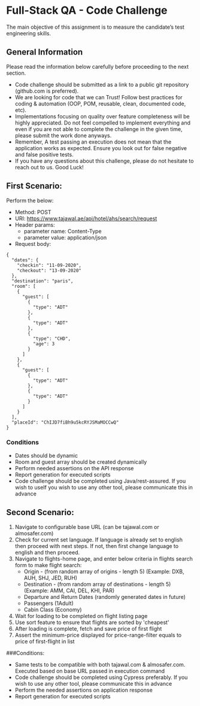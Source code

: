 # Full-Stack QA - Code Challenge
The main objective of this assignment is to measure the candidate’s test engineering skills.
## General Information
Please read the information below carefully before proceeding to the next section.
- Code challenge should be submitted as a link to a public git repository (github.com is preferred).
- We are looking for code that we can Trust! Follow best practices for coding & automation (OOP, POM, reusable, clean, documented code, etc).
- Implementations focusing on quality over feature completeness will be highly appreciated. Do not feel compelled to implement everything and even if you are not able to complete the challenge in the given time, please submit the work done anyways.
- Remember, A test passing an execution does not mean that the application works as expected. Ensure you look out for false negative and false positive tests.
- If you have any questions about this challenge, please do not hesitate to reach out to us.
Good Luck!

## First Scenario:
Perform the below: 
- Method: POST
- URI: https://www.tajawal.ae/api/hotel/ahs/search/request
- Header params:
    - parameter name: Content-Type 
    - parameter value: application/json
- Request body:
```
{
  "dates": {
    "checkin": "11-09-2020",
    "checkout": "13-09-2020"
  },
  "destination": "paris",
  "room": [
    {
      "guest": [
        {
          "type": "ADT"
        },
        {
          "type": "ADT"
        },
        {
          "type": "CHD",
          "age": 3
        }
      ]
    },
    {
      "guest": [
        {
          "type": "ADT"
        },
        {
          "type": "ADT"
        }
      ]
    }
  ],
  "placeId": "ChIJD7fiBh9u5kcRYJSMaMOCCwQ"
}
```

### Conditions
- Dates should be dynamic
- Room and guest array should be created dynamically
- Perform needed assertions on the API response
- Report generation for executed scripts
- Code challenge should be completed using Java/rest-assured. If you wish to useIf you wish to use any other tool, please communicate this in advance


## Second Scenario:
1. Navigate to​ configurable base URL (can be tajawal.com or almosafer.com)
2. Check for current set language. If language is already set to english then proceed with next steps. If not, then first change language to english and then proceed.
3. Navigate to flights-home page, and enter below criteria in flights search form to make flight search:
    - Origin - (from random array of origins - length 5) (Example: DXB, AUH, SHJ, JED, RUH)
    - Destination - (from random array of destinations - length 5) (Example: AMM, CAI, DEL, KHI, PAR)
    - Departure and Return Dates (randomly generated dates in future)
    - Passengers (1Adult)
    - Cabin Class (Economy)
4. Wait for loading to be completed on flight listing page
5. Use sort feature to ensure that flights are sorted by 'cheapest'
6. After loading is complete, fetch and save price of first flight
7. Assert the minimum-price displayed for price-range-filter equals to price of first-flight in list


###Conditions:
- Same tests to be compatible with both tajawal.com & almosafer.com. Executed based on base URL passed in execution command
- Code challenge should be completed using Cypress preferably. If you wish to use any other tool, please communicate this in advance
- Perform the needed assertions on application response
- Report generation for executed scripts
